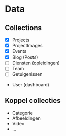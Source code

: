 # Data

## Collections

* [x] Projects
* [x] ProjectImages
* [x] Events
* [x] Blog (Posts)
* [ ] Diensten (opleidingen)
* [ ] Team
* [ ] Getuigenissen

* User (dashboard)

## Koppel collecties

* Categorie
* Afbeeldingen
* Video
* ...